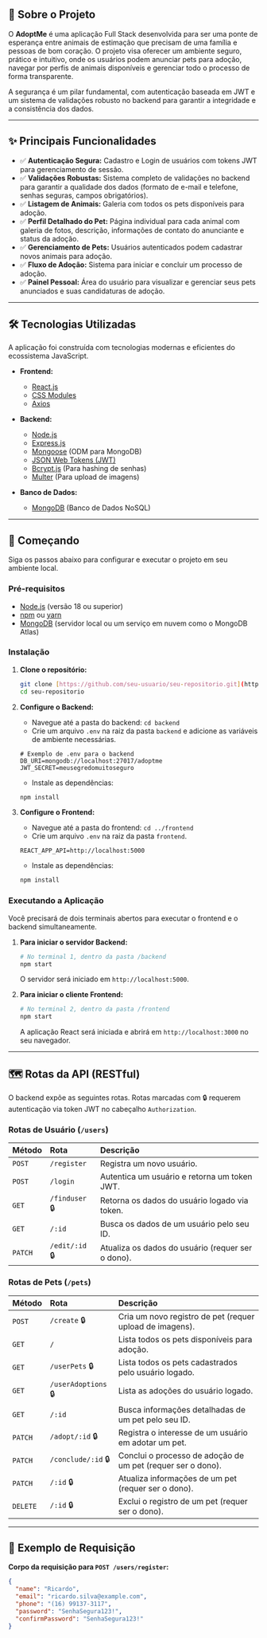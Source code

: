 ## 📖 Sobre o Projeto

O **AdoptMe** é uma aplicação Full Stack desenvolvida para ser uma ponte de esperança entre animais de estimação que precisam de uma família e pessoas de bom coração. O projeto visa oferecer um ambiente seguro, prático e intuitivo, onde os usuários podem anunciar pets para adoção, navegar por perfis de animais disponíveis e gerenciar todo o processo de forma transparente.

A segurança é um pilar fundamental, com autenticação baseada em JWT e um sistema de validações robusto no backend para garantir a integridade e a consistência dos dados.

---

## ✨ Principais Funcionalidades

-   ✅ **Autenticação Segura:** Cadastro e Login de usuários com tokens JWT para gerenciamento de sessão.
-   ✅ **Validações Robustas:** Sistema completo de validações no backend para garantir a qualidade dos dados (formato de e-mail e telefone, senhas seguras, campos obrigatórios).
-   ✅ **Listagem de Animais:** Galeria com todos os pets disponíveis para adoção.
-   ✅ **Perfil Detalhado do Pet:** Página individual para cada animal com galeria de fotos, descrição, informações de contato do anunciante e status da adoção.
-   ✅ **Gerenciamento de Pets:** Usuários autenticados podem cadastrar novos animais para adoção.
-   ✅ **Fluxo de Adoção:** Sistema para iniciar e concluir um processo de adoção.
-   ✅ **Painel Pessoal:** Área do usuário para visualizar e gerenciar seus pets anunciados e suas candidaturas de adoção.

---

## 🛠️ Tecnologias Utilizadas

A aplicação foi construída com tecnologias modernas e eficientes do ecossistema JavaScript.

-   **Frontend:**
    -   [React.js](https://reactjs.org/)
    -   [CSS Modules](https://github.com/css-modules/css-modules)
    -   [Axios](https://axios-http.com/)

-   **Backend:**
    -   [Node.js](https://nodejs.org/)
    -   [Express.js](https://expressjs.com/)
    -   [Mongoose](https://mongoosejs.com/) (ODM para MongoDB)
    -   [JSON Web Tokens (JWT)](https://jwt.io/)
    -   [Bcrypt.js](https://github.com/kelektiv/node.bcrypt.js) (Para hashing de senhas)
    -   [Multer](https://github.com/expressjs/multer) (Para upload de imagens)

-   **Banco de Dados:**
    -   [MongoDB](https://www.mongodb.com/) (Banco de Dados NoSQL)

---

## 🚀 Começando

Siga os passos abaixo para configurar e executar o projeto em seu ambiente local.

### Pré-requisitos

-   [Node.js](https://nodejs.org/) (versão 18 ou superior)
-   [npm](https://www.npmjs.com/) ou [yarn](https://yarnpkg.com/)
-   [MongoDB](https://www.mongodb.com/try/download/community) (servidor local ou um serviço em nuvem como o MongoDB Atlas)

### Instalação

1.  **Clone o repositório:**
    ```sh
    git clone [https://github.com/seu-usuario/seu-repositorio.git](https://github.com/seu-usuario/seu-repositorio.git)
    cd seu-repositorio
    ```

2.  **Configure o Backend:**
    -   Navegue até a pasta do backend: `cd backend`
    -   Crie um arquivo `.env` na raiz da pasta `backend` e adicione as variáveis de ambiente necessárias.
      ```env
      # Exemplo de .env para o backend
      DB_URI=mongodb://localhost:27017/adoptme
      JWT_SECRET=meusegredomuitoseguro
      ```
    -   Instale as dependências:
      ```sh
      npm install
      ```

3.  **Configure o Frontend:**
    -   Navegue até a pasta do frontend: `cd ../frontend`
    -   Crie um arquivo `.env` na raiz da pasta `frontend`.
      ```env
      REACT_APP_API=http://localhost:5000
      ```
    -   Instale as dependências:
      ```sh
      npm install
      ```

### Executando a Aplicação

Você precisará de dois terminais abertos para executar o frontend e o backend simultaneamente.

1.  **Para iniciar o servidor Backend:**
    ```sh
    # No terminal 1, dentro da pasta /backend
    npm start
    ```
    O servidor será iniciado em `http://localhost:5000`.

2.  **Para iniciar o cliente Frontend:**
    ```sh
    # No terminal 2, dentro da pasta /frontend
    npm start
    ```
    A aplicação React será iniciada e abrirá em `http://localhost:3000` no seu navegador.

---

## 🗺️ Rotas da API (RESTful)

O backend expõe as seguintes rotas. Rotas marcadas com 🔒 requerem autenticação via token JWT no cabeçalho `Authorization`.

### Rotas de Usuário (`/users`)

| Método | Rota               | Descrição                                         |
| :----- | :----------------- | :------------------------------------------------ |
| `POST` | `/register`        | Registra um novo usuário.                         |
| `POST` | `/login`           | Autentica um usuário e retorna um token JWT.      |
| `GET`  | `/finduser`      🔒 | Retorna os dados do usuário logado via token.     |
| `GET`  | `/:id`             | Busca os dados de um usuário pelo seu ID.         |
| `PATCH`| `/edit/:id`      🔒 | Atualiza os dados do usuário (requer ser o dono). |

### Rotas de Pets (`/pets`)

| Método  | Rota                 | Descrição                                                     |
| :------ | :------------------- | :------------------------------------------------------------ |
| `POST`  | `/create`          🔒 | Cria um novo registro de pet (requer upload de imagens).      |
| `GET`   | `/`                  | Lista todos os pets disponíveis para adoção.                  |
| `GET`   | `/userPets`        🔒 | Lista todos os pets cadastrados pelo usuário logado.          |
| `GET`   | `/userAdoptions`   🔒 | Lista as adoções do usuário logado.                           |
| `GET`   | `/:id`               | Busca informações detalhadas de um pet pelo seu ID.           |
| `PATCH` | `/adopt/:id`       🔒 | Registra o interesse de um usuário em adotar um pet.          |
| `PATCH` | `/conclude/:id`    🔒 | Conclui o processo de adoção de um pet (requer ser o dono).   |
| `PATCH` | `/:id`             🔒 | Atualiza informações de um pet (requer ser o dono).           |
| `DELETE`| `/:id`             🔒 | Exclui o registro de um pet (requer ser o dono).              |

---

## 📝 Exemplo de Requisição

**Corpo da requisição para `POST /users/register`:**

```json
{
  "name": "Ricardo",
  "email": "ricardo.silva@example.com",
  "phone": "(16) 99137-3117",
  "password": "SenhaSegura123!",
  "confirmPassword": "SenhaSegura123!"
}
